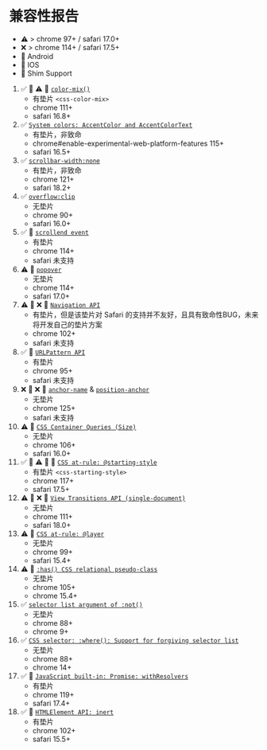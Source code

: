 # 兼容性报告

- ⚠️ > chrome 97+ / safari 17.0+
- ❌ > chrome 114+ / safari 17.5+
- 🤖 Android
- 🍎 IOS
- 🧩 Shim Support

1. ✅ 🧩 ⚠️ 🤖 [`color-mix()`](https://caniuse.com/mdn-css_types_color_color-mix)
   - 有垫片 `<css-color-mix>`
   - chrome 111+
   - safari 16.8+
1. ✅ [`System colors: AccentColor and AccentColorText`](https://caniuse.com/mdn-css_types_color_system-color_accentcolor_accentcolortext)
   - 有垫片，非致命
   - chrome#enable-experimental-web-platform-features 115+
   - safari 16.5+
1. ✅ [`scrollbar-width:none`](https://caniuse.com/mdn-css_properties_scrollbar-width)
   - 有垫片，非致命
   - chrome 121+
   - safari 18.2+
1. ✅ [`overflow:clip`](https://caniuse.com/css-overflow)
   - 无垫片
   - chrome 90+
   - safari 16.0+
1. ✅ 🧩 [`scrollend event`](https://caniuse.com/mdn-api_element_scrollend_event)
   - 有垫片
   - chrome 114+
   - safari 未支持
1. ⚠️ 🤖 [`popover`](https://caniuse.com/mdn-api_htmlelement_popover)
   - 无垫片
   - chrome 114+
   - safari 17.0+
1. ⚠️ 🤖 ❌ 🍎 [`Navigation API`](https://caniuse.com/mdn-api_navigation)
   - 有垫片，但是该垫片对 Safari 的支持并不友好，且具有致命性BUG，未来将开发自己的垫片方案
   - chrome 102+
   - safari 未支持
1. ✅ 🧩 [`URLPattern API`](https://caniuse.com/mdn-api_urlpattern)
   - 有垫片
   - chrome 95+
   - safari 未支持
1. ❌ 🤖 ❌ 🍎 [`anchor-name`](https://caniuse.com/mdn-css_properties_anchor-name) & [`position-anchor`](https://caniuse.com/mdn-css_properties_position-anchor)
   - 无垫片
   - chrome 125+
   - safari 未支持
1. ⚠️ 🤖 [`CSS Container Queries (Size)`](https://caniuse.com/css-container-queries)
   - 无垫片
   - chrome 106+
   - safari 16.0+
1. ✅ 🧩 ⚠️ 🤖 🍎 [`CSS at-rule: @starting-style`](https://caniuse.com/mdn-css_at-rules_starting-style)
   - 有垫片 `<css-starting-style>`
   - chrome 117+
   - safari 17.5+
1. ⚠️ 🍎 ❌ 🍎 [`View Transitions API (single-document)`](https://caniuse.com/view-transitions)
   - 无垫片
   - chrome 111+
   - safari 18.0+
1. ⚠️ 🤖 [`CSS at-rule: @layer`](https://caniuse.com/mdn-css_at-rules_layer)
   - 无垫片
   - chrome 99+
   - safari 15.4+
1. ⚠️ 🤖 [`:has() CSS relational pseudo-class`](https://caniuse.com/css-has)
   - 无垫片
   - chrome 105+
   - chrome 15.4+
1. ✅ [`selector list argument of :not()`](https://caniuse.com/css-not-sel-list)
   - 无垫片
   - chrome 88+
   - chrome 9+
1. ✅ [`CSS selector: :where(): Support for forgiving selector list`](https://caniuse.com/mdn-css_selectors_where_forgiving_selector_list)
   - 无垫片
   - chrome 88+
   - chrome 14+
1. ✅ 🧩 [`JavaScript built-in: Promise: withResolvers`](https://caniuse.com/mdn-javascript_builtins_promise_withresolvers)
   - 有垫片
   - chrome 119+
   - safari 17.4+
1. ✅ 🧩 [`HTMLElement API: inert`](https://caniuse.com/mdn-api_htmlelement_inert)
   - 有垫片
   - chrome 102+
   - safari 15.5+